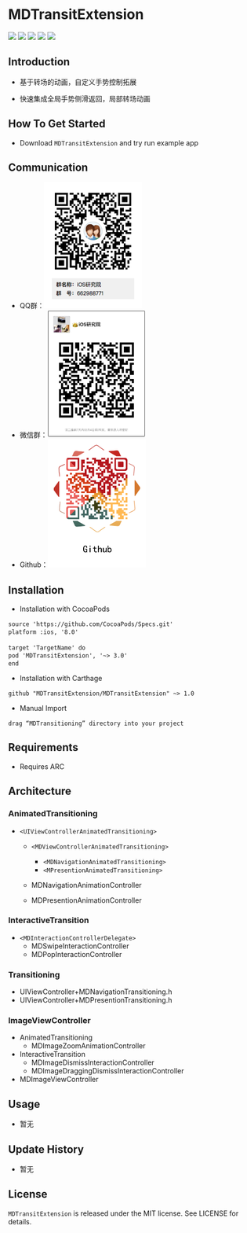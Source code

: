 # MDTransitExtension

[![](https://img.shields.io/travis/rust-lang/rust.svg?style=flat)](https://github.com/Modool)
[![](https://img.shields.io/badge/language-Object--C-1eafeb.svg?style=flat)](https://developer.apple.com/Objective-C)
[![](https://img.shields.io/badge/license-MIT-353535.svg?style=flat)](https://developer.apple.com/iphone/index.action)
[![](https://img.shields.io/badge/platform-iOS-lightgrey.svg?style=flat)](https://github.com/Modool)
[![](https://img.shields.io/badge/QQ群-662988771-red.svg)](http://wpa.qq.com/msgrd?v=3&uin=662988771&site=qq&menu=yes)

## Introduction

- 基于转场的动画，自定义手势控制拓展

- 快速集成全局手势侧滑返回，局部转场动画

## How To Get Started

* Download `MDTransitExtension` and try run example app

## Communication

* QQ群：<img src="./images/qq.png" width=200>
* 微信群：<img src="./images/weichat.jpeg" width=200>
* Github：<img src="./images/github.png" width=200>

## Installation


* Installation with CocoaPods

```
source 'https://github.com/CocoaPods/Specs.git'
platform :ios, '8.0'

target 'TargetName' do
pod 'MDTransitExtension', '~> 3.0'
end

```

* Installation with Carthage

```
github "MDTransitExtension/MDTransitExtension" ~> 1.0
```

* Manual Import

```
drag “MDTransitioning” directory into your project

```


## Requirements
- Requires ARC

## Architecture

### AnimatedTransitioning

* `<UIViewControllerAnimatedTransitioning>`
	* `<MDViewControllerAnimatedTransitioning>`
		* `<MDNavigationAnimatedTransitioning>`
		* `<MPresentionAnimatedTransitioning>`



	* MDNavigationAnimationController
	* MDPresentionAnimationController

### InteractiveTransition

* `<MDInteractionControllerDelegate>`
	* MDSwipeInteractionController
	* MDPopInteractionController

### Transitioning

* UIViewController+MDNavigationTransitioning.h
* UIViewController+MDPresentionTransitioning.h

### ImageViewController
	
* AnimatedTransitioning
	* MDImageZoomAnimationController
* InteractiveTransition
	* MDImageDismissInteractionController
	* MDImageDraggingDismissInteractionController
* MDImageViewController
	

## Usage

* 暂无

## Update History

* 暂无



## License
`MDTransitExtension` is released under the MIT license. See LICENSE for details.
